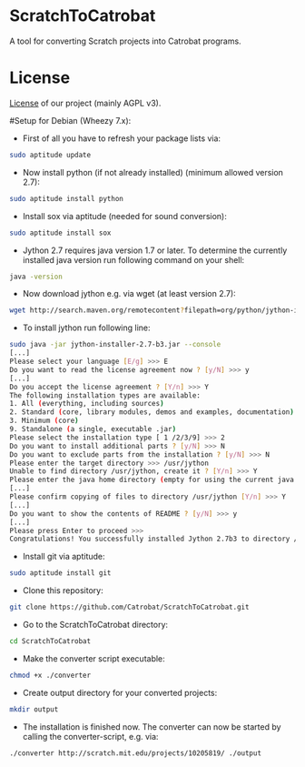 ScratchToCatrobat
=================
A tool for converting Scratch projects into Catrobat programs.

# License
[License](http://developer.catrobat.org/licenses) of our project (mainly AGPL v3).

#Setup for Debian (Wheezy 7.x):

* First of all you have to refresh your package lists via:
```sh
sudo aptitude update
```
* Now install python (if not already installed) (minimum allowed version 2.7):
```sh
sudo aptitude install python
```
* Install sox via aptitude (needed for sound conversion):
```sh
sudo aptitude install sox
```
* Jython 2.7 requires java version 1.7 or later. To determine the currently installed java version run following command on your shell:
```sh
java -version
```
* Now download jython e.g. via wget (at least version 2.7):
```sh
wget http://search.maven.org/remotecontent?filepath=org/python/jython-installer/2.7-b3/jython-installer-2.7-b3.jar
```
* To install jython run following line:
```sh
sudo java -jar jython-installer-2.7-b3.jar --console
[...]
Please select your language [E/g] >>> E
Do you want to read the license agreement now ? [y/N] >>> y
[...]
Do you accept the license agreement ? [Y/n] >>> Y
The following installation types are available:
1. All (everything, including sources)
2. Standard (core, library modules, demos and examples, documentation)
3. Minimum (core)
9. Standalone (a single, executable .jar)
Please select the installation type [ 1 /2/3/9] >>> 2
Do you want to install additional parts ? [y/N] >>> N
Do you want to exclude parts from the installation ? [y/N] >>> N
Please enter the target directory >>> /usr/jython
Unable to find directory /usr/jython, create it ? [Y/n] >>> Y
Please enter the java home directory (empty for using the current java runtime) >>>
[...]
Please confirm copying of files to directory /usr/jython [Y/n] >>> Y
[...]
Do you want to show the contents of README ? [y/N] >>> y
[...]
Please press Enter to proceed >>>
Congratulations! You successfully installed Jython 2.7b3 to directory /usr/jython.
```

* Install git via aptitude:
```sh
sudo aptitude install git
```
* Clone this repository:
```sh
git clone https://github.com/Catrobat/ScratchToCatrobat.git
```
* Go to the ScratchToCatrobat directory:
```sh
cd ScratchToCatrobat
```
* Make the converter script executable:
```sh
chmod +x ./converter
```
* Create output directory for your converted projects:
```sh
mkdir output
```
* The installation is finished now. The converter can now be started by calling the converter-script, e.g. via:
```sh
./converter http://scratch.mit.edu/projects/10205819/ ./output
```
